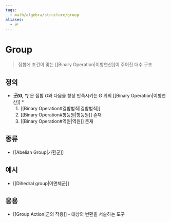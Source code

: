 ```yaml
---
tags:
  - math/algebra/structure/group
aliases:
  - 군
---
```

# Group
> 집합에 조건이 맞는 [[Binary Operation|이항연산]]이 주어진 대수 구조
## 정의 
+ ***군$(G,\ast)$*** 은 집합 $G$와 다음을 항상 만족시키는 G 위의 [[Binary Operation|이항연산]] $*$  
	1. [[Binary Operation#결합법칙|결합법칙]]
	2. [[Binary Operation#항등원|항등원]] 존재
	3. [[Binary Operation#역원|역원]] 존재
## 종류
+ [[Abelian Group|가환군]]
## 예시
+ [[Dihedral group|이면체군]]
## 응용
+ [[Group Action|군의 작용]] - 대상의 변환을 서술하는 도구